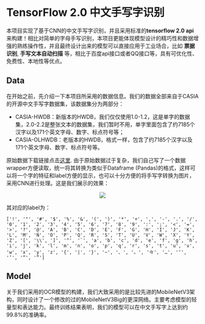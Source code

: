 # TensorFlow 2.0 中文手写字识别

本项目实现了基于CNN的中文手写字识别，并且采用标准的**tensorflow 2.0 api** 来构建！相比对简单的字母手写识别，本项目更能体现模型设计的精巧性和数据增强的熟练操作性，并且最终设计出来的模型可以直接应用于工业场合，比如 **票据识别**, **手写文本自动扫描** 等，相比于百度api接口或者QQ接口等，具有可优化性、免费性、本地性等优点。


## Data

在开始之前，先介绍一下本项目所采用的数据信息。我们的数据全部来自于CASIA的开源中文手写字数据集，该数据集分为两部分：

- CASIA-HWDB：新版本的HWDB，我们仅仅使用1.0-1.2，这是单字的数据集，2.0-2.2是整张文本的数据集，我们暂时不用，单字里面包含了约7185个汉字以及171个英文字母、数字、标点符号等；
- CASIA-OLHWDB：老版本的HWDB，格式一样，包含了约7185个汉字以及171个英文字母、数字、标点符号等。

原始数据下载链接点击[这里](http://www.nlpr.ia.ac.cn/databases/handwriting/Offline_database.html).
由于原始数据过于复杂，我们自己写了一个数据wrapper方便读取，统一将其转换为类似于Dataframe (Pandas)的格式，这样可以将一个字的特征和label方便的显示，也可以十分方便的将手写字转换为图片，采用CNN进行处理。这是我们展示的效果：

<p align="center">
<img src="https://s2.ax1x.com/2019/05/27/VeFtZq.md.png" />
</p>

其对应的label为：

```
['!', '"', '#', '$', '%', '&', '(', ')', '*', '+', ',', '-', '.', '/', '0', '1', '2', '3', '4', '5', '6', '7', '8', '9', ':', ';', '<', '=', '>', '?', '@', 'A', 'B', 'C', 'D', 'E', 'F', 'G', 'H', 'I', 'J', 'K', 'L', 'M', 'N', 'O', 'P', 'Q', 'R', 'S', 'T', 'U', 'V', 'W', 'X', 'Y', 'Z', '[', '\\', ']', '^', '`', 'a', 'b', 'c', 'd', 'e', 'f', 'g', 'h', 'i', 'j', 'k', 'l', 'm', 'n', 'o', 'p', 'q', 'r', 's', 't', 'u', 'v', 'w', 'x', 'y', 'z', '{', '|', '}', '~', '、', '。', '々', '…', '‘', '’', '“', '”']
```

## Model

关于我们采用的OCR模型的构建，我们大致采用的是比较先进的MobileNetV3架构，同时设计了一个修改的过的MobileNetV3Big的更深网络。主要考虑模型的轻量型和表达能力。最终训练结果表明，我们的模型可以在中文手写字上达到约99.8%的准确率。